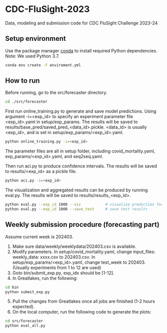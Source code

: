 # CDC-FluSight-2023
Data, modeling and submission code for CDC FluSight Challenge 2023-24

## Setup environment
Use the package manager [conda](https://docs.conda.io/en/latest/) to install required Python dependencies. Note: We used Python 3.7.

```bash
conda env create -f enviroment.yml
```

## How to run
Before running, go to the src/forecaster directory.
```bash
cd ./src/forecaster
```

First run online_training.py to generate and save model predictions. Using argument -i=<exp_id> to specify an experiment parameter file <exp_id>.yaml in setup/exp_params. The results will be saved to results/base_pred/saved_pred_<data_id>.pickle. <data_id> is usually <exp_id>, and is set in setup/exp_params/<exp_id>.yaml.
```bash
python online_training.py -i=<exp_id>
```
The parameter files are all in setup folder, including covid_mortality.yaml, exp_params/<exp_id>.yaml, and seq2seq.yaml.


Then run aci.py to produce confidence intervals. The results will be saved to results/<exp_id> as a pickle file.
```bash
python aci.py -i=<exp_id>
```


The visualization and aggregated results can be produced by running eval.py. The results will be saved to results/results_<exp_id>.
```bash
python eval.py --exp_id 1000 --viz           # visualize prediction for [test week + 1, test week + weeks_ahead]
python eval.py --exp_id 1000 --save_test     # save test results
```

## Weekly submission procedure (forecasting part)
Assume current week is 202403.
1. Make sure data/weekly/weeklydata/202403.csv is available.
2. Modify parameters. In setup/covid_mortality.yaml, change input_files: weekly_data: xxxx.csv to 202403.csv. In setup/exp_params/<exp_id>.yaml, change test_week to 202403. (Usually experiments from 1 to 12 are used)
3. Goto bin/submit_exp.py, exp_ids should be [1-12].
4. In Greatlakes, run the following:
```bash
cd bin
python submit_exp.py
```
5. Pull the changes from Greatlakes once all jobs are finished (1-2 hours expected).
6. On the local computer, run the following code to generate the plots:
```bash
cd src/forecaster
python eval_all.py
```
